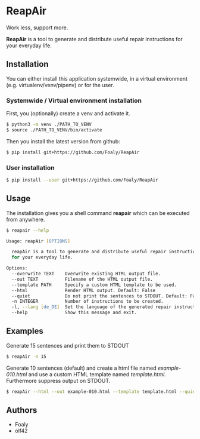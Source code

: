ReapAir
========

Work less, support more. 

**ReapAir** is a tool to generate and distribute useful repair instructions for your everyday life. 

## Installation

You can either install this application systemwide, in a virtual environment (e.g. virtualenv/venv/pipenv) or for the user.

### Systemwide / Virtual environment installation

First, you (optionally) create a venv and activate it.

```zsh
$ python3 -m venv ./PATH_TO_VENV
$ source ./PATH_TO_VENV/bin/activate
```

Then you install the latest version from github:

```zsh
$ pip install git+https://github.com/Foaly/ReapAir
```

### User installation

```zsh
$ pip install --user git+https://github.com/Foaly/ReapAir
```

## Usage

The installation gives you a shell command **reapair** which can be executed from anywhere.

```zsh
$ reapair --help

Usage: reapAir [OPTIONS]

  reapAir is a tool to generate and distribute useful repair instructions
  for your everyday life.

Options:
  --overwrite TEXT    Overwrite existing HTML output file.
  --out TEXT          Filename of the HTML output file.
  --template PATH     Specify a custom HTML template to be used.
  --html              Render HTML output. Default: False
  --quiet             Do not print the sentences to STDOUT. Default: False
  -n INTEGER          Number of instructions to be created.
  -l, --lang [de_DE]  Set the language of the generated repair instructions.
  --help              Show this message and exit.
```

## Examples

Generate 15 sentences and print them to STDOUT

```zsh
$ reapAir -n 15
```

Generate 10 sentences (default) and create a html file named *example-010.html* and use a custom HTML template named *template.html*. Furthermore suppress output on STDOUT. 

```zsh
$ reapAir --html --out example-010.html --template template.html --quiet
```

## Authors

* Foaly
* olf42




